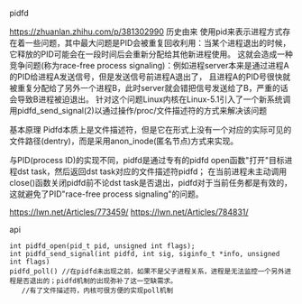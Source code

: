 

pidfd

https://zhuanlan.zhihu.com/p/381302990
历史由来
使用pid来表示进程方式存在着一些问题，其中最大问题是PID会被重复回收利用：当某个进程退出的时候，它释放的PID可能会在一段时间后会重新分配给其他新进程使用。
这就会造成一种竞争问题(称为race-free process signaling)：例如进程server本来是通过进程A的PID给进程A发送信号，但是发送信号前进程A退出了，
且进程A的PID号很快就被重复分配给了另外一个进程B，此时server就会错把信号发送给了B，严重的话会导致B进程被迫退出。
针对这个问题Linux内核在Linux-5.1引入了一个新系统调用pidfd_send_signal(2)以通过操作/proc/<pid>文件描述符的方式来解决该问题

基本原理
Pidfd本质上是文件描述符，但是它在形式上没有一个对应的实际可见的文件路径(dentry)，而是采用anon_inode(匿名节点)方式来实现。

与PID(process ID)的实现不同，pidfd是通过专有的pidfd open函数"打开"目标进程dst task，然后返回dst task对应的文件描述符pidfd；
在当前进程未主动调用close()函数关闭pidfd前不论dst task是否退出，pidfd对于当前任务都是有效的，这就避免了PID"race-free process signaling"的问题。

https://lwn.net/Articles/773459/
https://lwn.net/Articles/784831/

api
```
int pidfd_open(pid_t pid, unsigned int flags);
int pidfd_send_signal(int pidfd, int sig, siginfo_t *info, unsigned int flags)
pidfd_poll() //在pidfd未出现之前，如果不是父子进程关系，进程是无法监控一个另外进程是否退出的；pidfd机制的出现弥补了这一空缺需求。
   //有了文件描述符，内核可很方便的实现poll机制
```